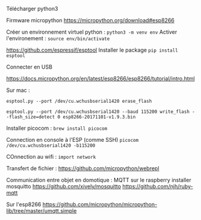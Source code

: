 Télécharger python3

Firmware micropython
https://micropython.org/download#esp8266

Créer un environnement virtuel python : `python3 -m venv env`
Activer l'environement : `source env/bin/activate`

https://github.com/espressif/esptool
Installer le package `pip install esptool`

Connecter en USB

https://docs.micropython.org/en/latest/esp8266/esp8266/tutorial/intro.html

Sur mac :

`esptool.py --port /dev/cu.wchusbserial1420 erase_flash`

`esptool.py --port /dev/cu.wchusbserial1420 --baud 115200 write_flash --flash_size=detect 0 esp8266-20171101-v1.9.3.bin`

Installer picocom : `brew install picocom`


Connection en console à l'ESP (comme SSH)
`picocom /dev/cu.wchusbserial1420 -b115200`

COnnection au wifi :
`import network` 

Transfert de fichier :
https://github.com/micropython/webrepl

Communication entre objet en domotique : MQTT
sur le raspberry installer mosquitto
https://github.com/xively/mosquitto
https://github.com/njh/ruby-mqtt

Sur l'esp8266
https://github.com/micropython/micropython-lib/tree/master/umqtt.simple
